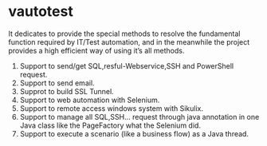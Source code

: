 # vautotest
It dedicates to provide the special methods to resolve the fundamental function required by IT/Test automation, and in the meanwhile the project provides a high efficient way of using it’s all methods. 
1. Support to send/get SQL,resful-Webservice,SSH and PowerShell request.
2. Support to send email.
3. Supprot to build SSL Tunnel.
4. Support to web automation with Selenium.
5. Support to remote access windows system with Sikulix.
6. Support to manage all SQL,SSH... request through java annotation in one Java class like the PageFactory what the Selenium did.
7. Support to execute a scenario (like a business flow) as a Java thread.
